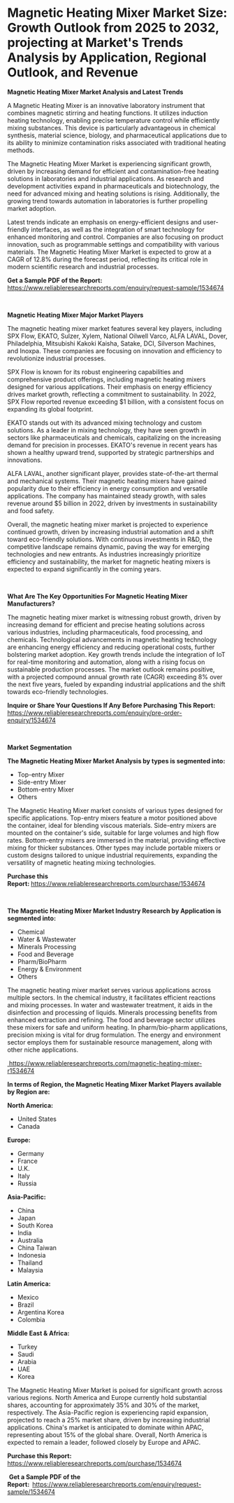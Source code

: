 <p><h1>Magnetic Heating Mixer Market Size: Growth Outlook from 2025 to 2032, projecting at Market's Trends Analysis by Application, Regional Outlook, and Revenue</h1></p><p><strong>Magnetic Heating Mixer Market Analysis and Latest Trends</strong></p>
<p><p>A Magnetic Heating Mixer is an innovative laboratory instrument that combines magnetic stirring and heating functions. It utilizes induction heating technology, enabling precise temperature control while efficiently mixing substances. This device is particularly advantageous in chemical synthesis, material science, biology, and pharmaceutical applications due to its ability to minimize contamination risks associated with traditional heating methods.</p><p>The Magnetic Heating Mixer Market is experiencing significant growth, driven by increasing demand for efficient and contamination-free heating solutions in laboratories and industrial applications. As research and development activities expand in pharmaceuticals and biotechnology, the need for advanced mixing and heating solutions is rising. Additionally, the growing trend towards automation in laboratories is further propelling market adoption.</p><p>Latest trends indicate an emphasis on energy-efficient designs and user-friendly interfaces, as well as the integration of smart technology for enhanced monitoring and control. Companies are also focusing on product innovation, such as programmable settings and compatibility with various materials. The Magnetic Heating Mixer Market is expected to grow at a CAGR of 12.8% during the forecast period, reflecting its critical role in modern scientific research and industrial processes.</p></p>
<p><strong>Get a Sample PDF of the Report:&nbsp;</strong> <a href="https://www.reliableresearchreports.com/enquiry/request-sample/1534674?utm_campaign=3066&utm_medium=2&utm_source=Github&utm_content=ia&utm_term=16042025&utm_id=magnetic-heating-mixer">https://www.reliableresearchreports.com/enquiry/request-sample/1534674</a></p>
<p>&nbsp;</p>
<p><strong>Magnetic Heating Mixer Major Market Players</strong></p>
<p><p>The magnetic heating mixer market features several key players, including SPX Flow, EKATO, Sulzer, Xylem, National Oilwell Varco, ALFA LAVAL, Dover, Philadelphia, Mitsubishi Kakoki Kaisha, Satake, DCI, Silverson Machines, and Inoxpa. These companies are focusing on innovation and efficiency to revolutionize industrial processes.</p><p>SPX Flow is known for its robust engineering capabilities and comprehensive product offerings, including magnetic heating mixers designed for various applications. Their emphasis on energy efficiency drives market growth, reflecting a commitment to sustainability. In 2022, SPX Flow reported revenue exceeding $1 billion, with a consistent focus on expanding its global footprint.</p><p>EKATO stands out with its advanced mixing technology and custom solutions. As a leader in mixing technology, they have seen growth in sectors like pharmaceuticals and chemicals, capitalizing on the increasing demand for precision in processes. EKATO's revenue in recent years has shown a healthy upward trend, supported by strategic partnerships and innovations.</p><p>ALFA LAVAL, another significant player, provides state-of-the-art thermal and mechanical systems. Their magnetic heating mixers have gained popularity due to their efficiency in energy consumption and versatile applications. The company has maintained steady growth, with sales revenue around $5 billion in 2022, driven by investments in sustainability and food safety.</p><p>Overall, the magnetic heating mixer market is projected to experience continued growth, driven by increasing industrial automation and a shift toward eco-friendly solutions. With continuous investments in R&D, the competitive landscape remains dynamic, paving the way for emerging technologies and new entrants. As industries increasingly prioritize efficiency and sustainability, the market for magnetic heating mixers is expected to expand significantly in the coming years.</p></p>
<p>&nbsp;</p>
<p><strong>What Are The Key Opportunities For Magnetic Heating Mixer Manufacturers?</strong></p>
<p><p>The magnetic heating mixer market is witnessing robust growth, driven by increasing demand for efficient and precise heating solutions across various industries, including pharmaceuticals, food processing, and chemicals. Technological advancements in magnetic heating technology are enhancing energy efficiency and reducing operational costs, further bolstering market adoption. Key growth trends include the integration of IoT for real-time monitoring and automation, along with a rising focus on sustainable production processes. The market outlook remains positive, with a projected compound annual growth rate (CAGR) exceeding 8% over the next five years, fueled by expanding industrial applications and the shift towards eco-friendly technologies.</p></p>
<p><strong>Inquire or Share Your Questions If Any Before Purchasing This Report:</strong> <a href="https://www.reliableresearchreports.com/enquiry/pre-order-enquiry/1534674?utm_campaign=3066&utm_medium=2&utm_source=Github&utm_content=ia&utm_term=16042025&utm_id=magnetic-heating-mixer">https://www.reliableresearchreports.com/enquiry/pre-order-enquiry/1534674</a></p>
<p>&nbsp;</p>
<p><strong>Market Segmentation</strong></p>
<p><strong>The Magnetic Heating Mixer Market Analysis by types is segmented into:</strong></p>
<p><ul><li>Top-entry Mixer</li><li>Side-entry Mixer</li><li>Bottom-entry Mixer</li><li>Others</li></ul></p>
<p><p>The Magnetic Heating Mixer market consists of various types designed for specific applications. Top-entry mixers feature a motor positioned above the container, ideal for blending viscous materials. Side-entry mixers are mounted on the container's side, suitable for large volumes and high flow rates. Bottom-entry mixers are immersed in the material, providing effective mixing for thicker substances. Other types may include portable mixers or custom designs tailored to unique industrial requirements, expanding the versatility of magnetic heating mixing technologies.</p></p>
<p><strong>Purchase this Report:&nbsp;</strong><a href="https://www.reliableresearchreports.com/purchase/1534674?utm_campaign=3066&utm_medium=2&utm_source=Github&utm_content=ia&utm_term=16042025&utm_id=magnetic-heating-mixer">https://www.reliableresearchreports.com/purchase/1534674</a></p>
<p>&nbsp;</p>
<p><strong>The Magnetic Heating Mixer Market Industry Research by Application is segmented into:</strong></p>
<p><ul><li>Chemical</li><li>Water & Wastewater</li><li>Minerals Processing</li><li>Food and Beverage</li><li>Pharm/BioPharm</li><li>Energy & Environment</li><li>Others</li></ul></p>
<p><p>The magnetic heating mixer market serves various applications across multiple sectors. In the chemical industry, it facilitates efficient reactions and mixing processes. In water and wastewater treatment, it aids in the disinfection and processing of liquids. Minerals processing benefits from enhanced extraction and refining. The food and beverage sector utilizes these mixers for safe and uniform heating. In pharm/bio-pharm applications, precision mixing is vital for drug formulation. The energy and environment sector employs them for sustainable resource management, along with other niche applications.</p></p>
<p><a href="https://www.reliableresearchreports.com/magnetic-heating-mixer-r1534674?utm_campaign=3066&utm_medium=2&utm_source=Github&utm_content=ia&utm_term=16042025&utm_id=magnetic-heating-mixer">&nbsp;https://www.reliableresearchreports.com/magnetic-heating-mixer-r1534674</a></p>
<p><strong>In terms of Region, the Magnetic Heating Mixer Market Players available by Region are:</strong></p>
<p>
    <p> <strong> North America: </strong>
        <ul>
            <li>United States</li>
            <li>Canada</li>
        </ul>
        </p> 
    <p> <strong> Europe: </strong>
        <ul>
            <li>Germany</li>
            <li>France</li>
            <li>U.K.</li>
            <li>Italy</li>
            <li>Russia</li>
        </ul>
        </p> 
    <p> <strong> Asia-Pacific: </strong>
        <ul>
            <li>China</li>
            <li>Japan</li>
            <li>South Korea</li>
            <li>India</li>
            <li>Australia</li>
            <li>China Taiwan</li>
            <li>Indonesia</li>
            <li>Thailand</li>
            <li>Malaysia</li>
        </ul>
        </p> 
    <p> <strong> Latin America: </strong>
        <ul>
            <li>Mexico</li>
            <li>Brazil</li>
            <li>Argentina Korea</li>
            <li>Colombia</li>
        </ul>
        </p> 
    <p> <strong> Middle East & Africa: </strong>
        <ul>
            <li>Turkey</li>
            <li>Saudi</li>
            <li>Arabia</li>
            <li>UAE</li>
            <li>Korea</li>
        </ul>
    </p>
    </p>
<p><p>The Magnetic Heating Mixer Market is poised for significant growth across various regions. North America and Europe currently hold substantial shares, accounting for approximately 35% and 30% of the market, respectively. The Asia-Pacific region is experiencing rapid expansion, projected to reach a 25% market share, driven by increasing industrial applications. China's market is anticipated to dominate within APAC, representing about 15% of the global share. Overall, North America is expected to remain a leader, followed closely by Europe and APAC.</p></p>
<p><strong>Purchase this Report: </strong><a href="https://www.reliableresearchreports.com/purchase/1534674?utm_campaign=3066&utm_medium=2&utm_source=Github&utm_content=ia&utm_term=16042025&utm_id=magnetic-heating-mixer">https://www.reliableresearchreports.com/purchase/1534674</a></p>
<p>&nbsp;<strong>Get a Sample PDF of the Report:&nbsp;&nbsp;</strong><a href="https://www.reliableresearchreports.com/enquiry/request-sample/1534674?utm_campaign=3066&utm_medium=2&utm_source=Github&utm_content=ia&utm_term=16042025&utm_id=magnetic-heating-mixer">https://www.reliableresearchreports.com/enquiry/request-sample/1534674</a></p>
<p><strong></strong></p>
<p><p></p><p></p><p></p></p>